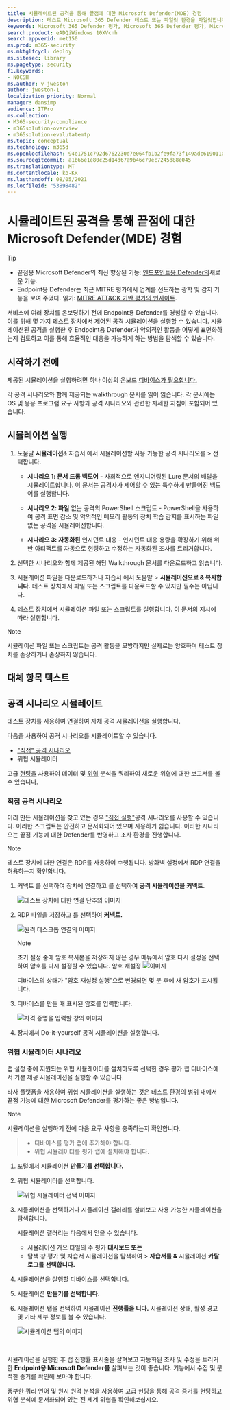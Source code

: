 ```yaml
---
title: 시뮬레이트된 공격을 통해 끝점에 대한 Microsoft Defender(MDE) 경험
description: 테스트 Microsoft 365 Defender 테스트 또는 파일럿 환경을 파일럿합니다.
keywords: Microsoft 365 Defender 평가, Microsoft 365 Defender 평가, Microsoft 365 Defender Microsoft 365 Defender 평가 랩, Microsoft 365 Defender 파일럿, 사이버 보안, 고급 영구 위협, 엔터프라이즈 보안, 장치, 장치, ID, 사용자, 데이터, 응용 프로그램, 인시던트, 자동화된 조사 및 수정, 고급 헌팅
search.product: eADQiWindows 10XVcnh
search.appverid: met150
ms.prod: m365-security
ms.mktglfcycl: deploy
ms.sitesec: library
ms.pagetype: security
f1.keywords:
- NOCSH
ms.author: v-jweston
author: jweston-1
localization_priority: Normal
manager: dansimp
audience: ITPro
ms.collection:
- M365-security-compliance
- m365solution-overview
- m365solution-evalutatemtp
ms.topic: conceptual
ms.technology: m365d
ms.openlocfilehash: 94e1751c792d6762230d7e064fb1b2fe9fa73f149adc6190110ce672988e2e0d
ms.sourcegitcommit: a1b66e1e80c25d14d67a9b46c79ec7245d88e045
ms.translationtype: MT
ms.contentlocale: ko-KR
ms.lasthandoff: 08/05/2021
ms.locfileid: "53898482"
---
```

# <a name="experience-microsoft-defender-for-endpoint-mde-through-simulated-attacks"></a>시뮬레이트된 공격을 통해 끝점에 대한 Microsoft Defender(MDE) 경험

>[!TIP]
>
>- 끝점용 Microsoft Defender의 최신 향상된 기능: [엔드포인트용 Defender의](https://cloudblogs.microsoft.com/microsoftsecure/2018/11/15/whats-new-in-windows-defender-atp/)새로운 기능.
>- Endpoint용 Defender는 최근 MITRE 평가에서 업계를 선도하는 광학 및 감지 기능을 보여 주었다. 읽기: [MITRE ATT&CK 기반 평가의 인사이트](https://cloudblogs.microsoft.com/microsoftsecure/2018/12/03/insights-from-the-mitre-attack-based-evaluation-of-windows-defender-atp/).

서비스에 여러 장치를 온보딩하기 전에 Endpoint용 Defender를 경험할 수 있습니다. 이를 위해 몇 가지 테스트 장치에서 제어된 공격 시뮬레이션을 실행할 수 있습니다. 시뮬레이션된 공격을 실행한 후 Endpoint용 Defender가 악의적인 활동을 어떻게 표면화하는지 검토하고 이를 통해 효율적인 대응을 가능하게 하는 방법을 탐색할 수 있습니다.

## <a name="before-you-begin"></a>시작하기 전에

제공된 시뮬레이션을 실행하려면 하나 이상의 온보드 [디바이스가 필요합니다.](onboard-configure.md)

각 공격 시나리오와 함께 제공되는 walkthrough 문서를 읽어 읽습니다. 각 문서에는 OS 및 응용 프로그램 요구 사항과 공격 시나리오와 관련한 자세한 지침이 포함되어 있습니다.

## <a name="run-a-simulation"></a>시뮬레이션 실행

1. 도움말 **시뮬레이션**& 자습서 에서 시뮬레이션할 사용 가능한 공격 시나리오를  >  선택합니다.

   - **시나리오 1: 문서 드롭 백도어** - 사회적으로 엔지니어링된 Lure 문서의 배달을 시뮬레이트합니다. 이 문서는 공격자가 제어할 수 있는 특수하게 만들어진 백도어를 실행합니다.

   - **시나리오 2: 파일** 없는 공격의 PowerShell 스크립트 - PowerShell을 사용하여 공격 표면 감소 및 악의적인 메모리 활동의 장치 학습 감지를 표시하는 파일 없는 공격을 시뮬레이션합니다.

   - **시나리오 3: 자동화된** 인시던트 대응 - 인시던트 대응 용량을 확장하기 위해 위반 아티팩트를 자동으로 헌팅하고 수정하는 자동화된 조사를 트리거합니다.

2. 선택한 시나리오와 함께 제공된 해당 Walkthrough 문서를 다운로드하고 읽습니다.

3. 시뮬레이션 파일을 다운로드하거나 자습서 에서 도움말   >  **시뮬레이션으로 & 복사합니다.** 테스트 장치에서 파일 또는 스크립트를 다운로드할 수 있지만 필수는 아닙니다.

4. 테스트 장치에서 시뮬레이션 파일 또는 스크립트를 실행합니다. 이 문서의 지시에 따라 실행합니다.

> [!NOTE]
> 시뮬레이션 파일 또는 스크립트는 공격 활동을 모방하지만 실제로는 양호하며 테스트 장치를 손상하거나 손상하지 않습니다.
>

## <a name="alternate-topic-text"></a>대체 항목 텍스트

## <a name="simulate-attack-scenarios"></a>공격 시나리오 시뮬레이트

테스트 장치를 사용하여 연결하여 자체 공격 시뮬레이션을 실행합니다.

다음을 사용하여 공격 시나리오를 시뮬레이트할 수 있습니다.

- ["직접" 공격 시나리오](https://securitycenter.windows.com/tutorials)
- 위협 시뮬레이터

고급 [헌팅을](advanced-hunting-overview.md) 사용하여 데이터 및 [위협](threat-analytics.md) 분석을 쿼리하여 새로운 위협에 대한 보고서를 볼 수 있습니다.

### <a name="do-it-yourself-attack-scenarios"></a>직접 공격 시나리오

미리 만든 시뮬레이션을 찾고 있는 경우 ["직접 실행"](https://securitycenter.windows.com/tutorials)공격 시나리오를 사용할 수 있습니다. 이러한 스크립트는 안전하고 문서화되어 있으며 사용하기 쉽습니다. 이러한 시나리오는 끝점 기능에 대한 Defender를 반영하고 조사 환경을 진행합니다.

>[!NOTE]
>테스트 장치에 대한 연결은 RDP를 사용하여 수행됩니다. 방화벽 설정에서 RDP 연결을 허용하는지 확인합니다.

1. 커넥트 를 선택하여 장치에 연결하고 를 선택하여 **공격 시뮬레이션을 커넥트.**

    ![테스트 장치에 대한 연결 단추의 이미지](images/test-machine-table.png)

2. RDP 파일을 저장하고 를 선택하여 **커넥트.**

    ![원격 데스크톱 연결의 이미지](images/remote-connection.png)

    >[!NOTE]
    >초기 설정 중에 암호 복사본을 저장하지 않은 경우 메뉴에서 암호 다시  설정을 선택하여 암호를 다시 설정할 수 있습니다. 암호 재설정 ![ 이미지](images/reset-password-test-machine.png)
    >
    > 디바이스의 상태가 "암호 재설정 실행"으로 변경되면 몇 분 후에 새 암호가 표시됩니다.

3. 디바이스를 만들 때 표시된 암호를 입력합니다.

   ![자격 증명을 입력할 창의 이미지](images/enter-password.png)

4. 장치에서 Do-it-yourself 공격 시뮬레이션을 실행합니다.

### <a name="threat-simulator-scenarios"></a>위협 시뮬레이터 시나리오

랩 설정 중에 지원되는 위협 시뮬레이터를 설치하도록 선택한 경우 평가 랩 디바이스에서 기본 제공 시뮬레이션을 실행할 수 있습니다.

타사 플랫폼을 사용하여 위협 시뮬레이션을 실행하는 것은 테스트 환경의 범위 내에서 끝점 기능에 대한 Microsoft Defender를 평가하는 좋은 방법입니다.

>[!NOTE]
>
>시뮬레이션을 실행하기 전에 다음 요구 사항을 충족하는지 확인합니다.

>- 디바이스를 평가 랩에 추가해야 합니다.
>- 위협 시뮬레이터를 평가 랩에 설치해야 합니다.

1. 포털에서 시뮬레이션 **만들기를 선택합니다.**

2. 위협 시뮬레이터를 선택합니다.

    ![위협 시뮬레이터 선택 이미지](images/select-simulator.png)

3. 시뮬레이션을 선택하거나 시뮬레이션 갤러리를 살펴보고 사용 가능한 시뮬레이션을 탐색합니다.

    시뮬레이션 갤러리는 다음에서 얻을 수 있습니다.
    - 시뮬레이션 개요 타일의 주 평가 **대시보드 또는**
    - 탐색 창 평가 및 자습서 시뮬레이션을 탐색하여  >  **자습서를 &** 시뮬레이션 **카탈로그를 선택합니다.**

4. 시뮬레이션을 실행할 디바이스를 선택합니다.

5. 시뮬레이션 **만들기를 선택합니다.**

6. 시뮬레이션 탭을 선택하여 시뮬레이션 **진행률을 니다.** 시뮬레이션 상태, 활성 경고 및 기타 세부 정보를 볼 수 있습니다.

    ![시뮬레이션 탭의 이미지](images/simulations-tab.png)
<br>

시뮬레이션을 실행한 후 랩 진행률 표시줄을 살펴보고 자동화된 조사 및 수정을 트리거한 **Endpoint용 Microsoft Defender를** 살펴보는 것이 좋습니다. 기능에서 수집 및 분석한 증거를 확인해 보아야 합니다.

풍부한 쿼리 언어 및 원시 원격 분석을 사용하여 고급 헌팅을 통해 공격 증거를 헌팅하고 위협 분석에 문서화되어 있는 전 세계 위협을 확인해보십시오.
